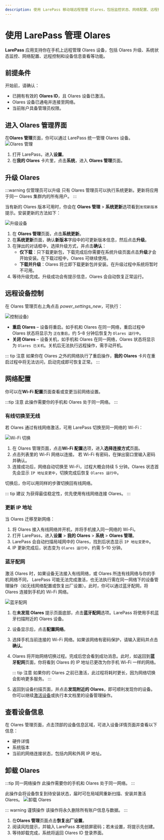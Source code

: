 ```yaml
---
description: 使用 LarePass 移动端远程管理 Olares，包括监控状态、网络配置、远程控制与设备信息查看。
---
```


# 使用 LarePass 管理 Olares

**LarePass** 应用支持你在手机上远程管理 Olares 设备，包括 Olares 升级、系统状态监控、网络配置、远程控制和设备信息查看等功能。

## 前提条件

开始前，请确认：

- 已拥有有效的 **Olares ID**，且 Olares 设备已激活。  
- Olares 设备已通电并连接至网络。
- 当前账户具备管理员权限。  

## 进入 Olares 管理界面

在**Olares 管理**页面，你可以通过 LarePass 统一管理 Olares 设备。
![Olares 管理](/images/zh/manual/larepass/olares-management.png#bordered)

1. 打开 LarePass，进入**设置**。 
2. 在**我的 Olares** 卡片里，点击**系统**，进入 **Olares 管理**页面。

## 升级 Olares

:::warning 仅管理员可以升级
只有 Olares 管理员可以执行系统更新。更新将应用于同一 Olares 集群内的所有用户。
:::

当有新的 Olares 版本可用时，你会在 **Olares 管理** > **系统更新**选项看到`发现新版本`提示。安装更新的方法如下：

![升级设备](/images/zh/manual/larepass/olares-upgrade.png#bordered)

1. 在 **Olares 管理**页面，点击**系统更新**。
2. 在**系统更新**页面，确认**新版本**字段中的可更新版本信息，然后点击**升级**。
3. 在弹出的对话框中，选择升级方式，并点击**确认**：
    - **仅下载**：只下载更新包，下载完成后你需要在系统升级页面点击**升级**才会开始安装。在下载过程中，Olares 可继续使用。
   - **下载并升级**：Olares 将立即下载更新包并安装。在升级过程中系统将暂时不可用。
4. 等待升级完成。升级成功会有提示信息，Olares 会自动恢复正常运行。

## 远程设备控制

在 Olares 管理页右上角点击 <i class="material-symbols-outlined">power_settings_new</i>，可执行：

 ![控制设备](/images/zh/manual/larepass/device-control.png#bordered))
- **重启 Olares** – 设备将重启。如手机和 Olares 在同一网络，重启过程中 Olares 状态将显示为 `正在重启`，约 5–8 分钟后恢复为 `Olares 运行中`。  
- **关闭 Olares** – 设备关机，如手机和 Olares 在同一网络，Olares 状态将显示为 `Olares 已关机`。关机后无法执行远程操作，需手动开机。 

::: tip 注意
如果你在 Olares 之外的网络执行了重启操作，**我的 Olares** 卡片在重启过程中将无法访问，启动完成即可恢复正常。
:::


## 网络配置

你可以在**Wi-Fi 配置**页面查看或变更当前网络设置。

:::tip 注意
此操作需要你的手机和 Olares 处于同一网络。
:::

### 有线切换至无线

若 Olares 通过有线网络激活，可用 LarePass 切换至同一网络的 Wi-Fi：

![Wi-Fi 切换](/images/zh/manual/larepass/switch-wifi.png#bordered)

1. 在 Olares 管理页面，点击**Wi-Fi 配置**选项，进入**选择连接方式**页面。 
2. 点击列表里的 Wi-Fi 网络以连接。 若 Wi-Fi 有密码，在弹出窗口里输入密码并确认。  
3. 连接成功后，网络自动切换至 Wi-Fi，过程大概会持续 5 分钟。Olares 状态首先会显示 `IP 地址变更中`，切换完成后恢复 `Olares 运行中`。  

切换后，你可以用同样的步骤切换回有线网络。

::: tip 建议
为获得最佳稳定性，优先使用有线网络连接 Olares。
:::

### 更新 IP 地址

当 Olares 迁移至新网络：

1. 将 Olares 接入有线网络并开机，并将手机接入同一网络的 Wi-Fi。  
2. 打开 LarePass，进入**设置** > **我的 Olares** > **系统** > **Olares 管理**。
3. LarePass 会自动扫描局域网中的 Olares，找到后状态显示 `IP 地址变更中`。  
4. IP 更新完成后，状态变为 `Olares 运行中`，约需 5–10 分钟。  

### 蓝牙配网

激活 Olares 时，如果设备无法接入有线网络，或 Olares 所连有线网络与你的手机网络不同， LarePass 可能无法完成激活，也无法执行需在同一网络下的设备管理操作（如无线网络配置或恢复出厂设置）。此时，你可以通过蓝牙配网，将 Olares 连接到手机的 Wi-Fi 网络。

![蓝牙配网](/images/zh/manual/larepass/bluetooth-network.png#bordered)

1. 在**未发现 Olares** 提示页面底部，点击**蓝牙配网**选项。LarePass 将使用手机蓝牙扫描附近的 Olares 设备。

2. 设备显示后，点击**配置网络**。

3. 选择手机当前连接的 Wi-Fi 网络。如果该网络有密码保护，请输入密码并点击**确认**。

4. Olares 将开始网络切换过程。完成后您会看到成功消息。此时，如返回到**蓝牙配网**页面，你将看到 Olares 的 IP 地址已更改为你手机 Wi-Fi 一样的网络。

   ::: tip 注意
   如果你的 Olares 之前已激活，此过程将耗时更长，因为网络切换会影响更多服务。
   :::

5. 返回到设备扫描页面，并点击**发现附近的 Olares**，即可顺利发现你的设备。你可以继续[激活设备](activate-olares.md)或执行本文档里的设备管理操作。

## 查看设备信息

在 Olares 管理页面，点击顶部的设备信息区域，可进入设备详情页面并查看以下信息：

- 硬件详情  
- 系统版本
- 当前的网络连接状态，包括内网和外网 IP 地址。  

## 卸载 Olares
:::tip 同一网络操作
此操作需要你的手机和 Olares 处于同一网络。
:::

此操作会将设备恢复到待安装状态，届时可在局域网重新扫描、安装并激活 Olares。
![卸载 Olares](/images/manual/larepass/restore-to-factory.png#bordered)


::: warning 谨慎操作
该操作将永久删除所有账户信息与数据。
:::

1. 在**Olares 管理**页面点击**恢复出厂设置**。  
2. 阅读风险提示，并输入 LarePass 本地锁屏密码；若未设置，将提示先创建。  
3. 等待卸载完成，系统将返回 Olares ID 登录界面。  

